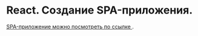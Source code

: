 # React. Создание SPA-приложения.

[SPA-приложение можно посмотреть по ссылке ](https://alexanderkaymanov.github.io/food-project).
